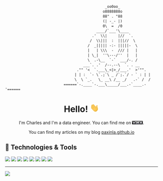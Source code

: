 <!-- Thanks for MartinHeinz. More info, tips and tricks for making GitHub Profile README can be found in his article at https://towardsdatascience.com/build-a-stunning-readme-for-your-github-profile-9b80434fe5d7 -->

```
                                              _oo0oo_
                                             o8888888o
                                             88" . "88
                                             (| -_- |)
                                             0\  =  /0
                                          ____/`___'\____
                                        .'  \\|     |//  `.
                                       /  \\|||  :  |||//  \
                                      /  _||||| -:- |||||-  \
                                      |   | \\\  -  /// |   |
                                      | \_|  ''\---/''  |   |
                                      \  .-\__  `-`  ___/-. /
                                    ___`. .'  /--.--\  `. . __
                                 ."" '<  `.___\_<|>_/___.'  >'"".
                                | | :  `- \`.;`\ _ /`;.`/ - ` : | |
                                \  \ `_.   \_ __\ /__ _/   .-` /  /
                           ======`-.____`-.___\_____/___.-`____.-'======
```

<h1 align='center'> Hello! <img src="https://raw.githubusercontent.com/paxinla/paxinla/master/wave.gif" width="30px"></h1>
<p align='center'> I'm Charles and I'm a data engineer. You can find me on <a href="https://v2ex.com/member/Aksura" rel="nofollow"><img src="https://raw.githubusercontent.com/paxinla/paxinla/master/v2ex_logo.png" alt="v2ex" title="v2ex icon" /></a>. </p>
<p align='center'> You can find my articles on my blog <a href="https://paxinla.github.io">paxinla.github.io</a></p>

## 🔧 Technologies & Tools
![](https://img.shields.io/badge/OS-Linux-informational?style=flat&logo=linux&logoColor=white&color=f37f40)
![](https://img.shields.io/badge/Code-Python-informational?style=flat&logo=python&logoColor=white&color=0f80c0)
![](https://img.shields.io/badge/Code-Scala-informational?style=flat&logo=scala&logoColor=white&color=0f80c0)
![](https://img.shields.io/badge/Code-Clojure-informational?style=flat&logo=clojure&logoColor=white&color=0f80c0)
![](https://img.shields.io/badge/Code-Rust-informational?style=flat&logo=rust&logoColor=white&color=0f80c0)
![](https://img.shields.io/badge/Tool-Bash-informational?style=flat&logo=gnu-bash&logoColor=white&color=0f80c0)
![](https://img.shields.io/badge/Tool-PostgreSQL-informational?style=flat&logo=postgresql&logoColor=white&color=d5ad21)
![](https://img.shields.io/badge/Tool-Spark-informational?style=flat&logo=apache-spark&logoColor=white&color=d5ad21)

------

![](https://steins-gate-visitor-count.greenhandatsjtu.repl.co/paxinla)
